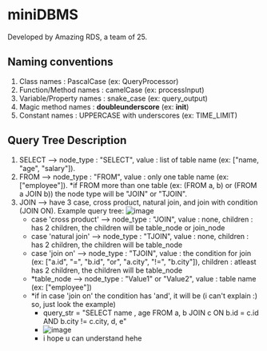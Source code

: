 # miniDBMS
Developed by Amazing RDS, a team of 25.


## Naming conventions
1. Class names              : PascalCase (ex: QueryProcessor)
2. Function/Method names    : camelCase (ex: processInput)
3. Variable/Property names  : snake_case (ex: query_output)
4. Magic method names       : __doubleunderscore__ (ex: __init__)
5. Constant names           : UPPERCASE with underscores (ex: TIME_LIMIT)

## Query Tree Description
1. SELECT --> node_type : "SELECT", value : list of table name (ex: ["name, "age", "salary"]).
2. FROM --> node_type : "FROM", value : only one table name (ex: ["employee"]). *if FROM more than one table (ex: (FROM a, b) or (FROM a JOIN b)) the node type will be "JOIN" or "TJOIN".
3. JOIN --> have 3 case, cross product, natural join, and join with condition (JOIN ON). Example query tree:
   ![image](https://github.com/user-attachments/assets/fe099fb0-6d91-466e-ad28-abe40cbe8af8)
   - case 'cross product' --> node_type : "JOIN", value : none, children : has 2 children, the children will be table_node or join_node
   - case 'natural join' --> node_type : "TJOIN", value : none, children : has 2 children, the children will be table_node
   - case 'join on' --> node_type : "TJOIN", value : the condition for join (ex: ["a.id", "=", "b.id", "or", "a.city", "!=", "b.city"]), children : atleast has 2 children, the children will be table_node
   - *table_node --> node_type : "Value1" or "Value2", value : table name (ex: ["employee"])
   - *if in case 'join on' the condition has 'and', it will be (i can't explain :) so, just look the example)
       - query_str = "SELECT name , age FROM a, b JOIN c ON b.id = c.id AND b.city != c.city, d, e"
       - ![image](https://github.com/user-attachments/assets/6f31923f-dc21-4755-9afa-e9d239146c80)
       - i hope u can understand hehe
